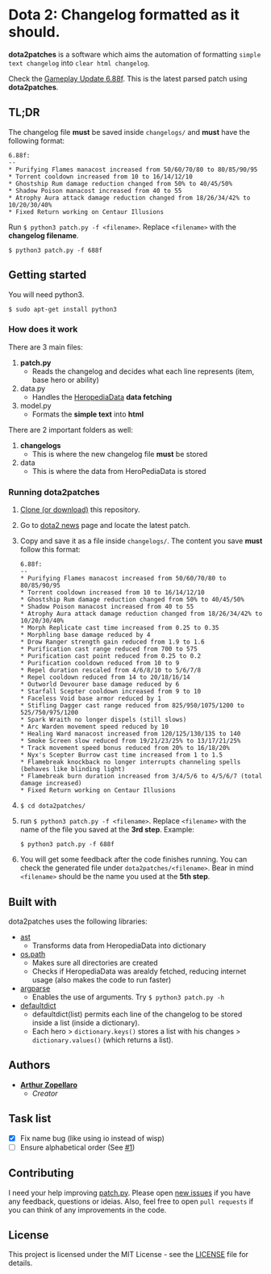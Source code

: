# Dota 2: Changelog formatted as it should.
**dota2patches** is a software which aims the automation of formatting `simple text changelog` into `clear html changelog`.

Check the [Gameplay Update 6.88f](https://arthurazs.github.io/dota2patches/688f.html). This is the latest parsed patch using **dota2patches**.

## TL;DR
The changelog file **must** be saved inside `changelogs/` and **must** have the following format:

```
6.88f:
--
* Purifying Flames manacost increased from 50/60/70/80 to 80/85/90/95
* Torrent cooldown increased from 10 to 16/14/12/10
* Ghostship Rum damage reduction changed from 50% to 40/45/50%
* Shadow Poison manacost increased from 40 to 55
* Atrophy Aura attack damage reduction changed from 18/26/34/42% to 10/20/30/40%
* Fixed Return working on Centaur Illusions
```
Run `$ python3 patch.py -f <filename>`. Replace `<filename>` with the **changelog filename**.

    $ python3 patch.py -f 688f

## Getting started
You will need python3.

    $ sudo apt-get install python3

### How does it work
There are 3 main files:

1. **patch.py**
    - Reads the changelog and decides what each line represents (item, base hero or ability)
2. data.py
    - Handles the [HeropediaData](https://www.dota2.com/jsfeed/heropediadata?feeds=herodata,itemdata,abilitydata) **data fetching**
3. model.py
    - Formats the **simple text** into **html**

There are 2 important folders as well:

1. **changelogs**
    - This is where the new changelog file **must** be stored
2. data
    - This is where the data from HeroPediaData is stored

### Running dota2patches
1. [Clone (or download)](https://help.github.com/articles/cloning-a-repository/) this repository.
2. Go to [dota2 news](https://www.dota2.com/news/updates/) page and locate the latest patch.
3. Copy and save it as a file inside `changelogs/`. The content you save **must** follow this format:

    ```
    6.88f:
    --
    * Purifying Flames manacost increased from 50/60/70/80 to 80/85/90/95
    * Torrent cooldown increased from 10 to 16/14/12/10
    * Ghostship Rum damage reduction changed from 50% to 40/45/50%
    * Shadow Poison manacost increased from 40 to 55
    * Atrophy Aura attack damage reduction changed from 18/26/34/42% to 10/20/30/40%
    * Morph Replicate cast time increased from 0.25 to 0.35
    * Morphling base damage reduced by 4
    * Drow Ranger strength gain reduced from 1.9 to 1.6
    * Purification cast range reduced from 700 to 575
    * Purification cast point reduced from 0.25 to 0.2
    * Purification cooldown reduced from 10 to 9
    * Repel duration rescaled from 4/6/8/10 to 5/6/7/8
    * Repel cooldown reduced from 14 to 20/18/16/14
    * Outworld Devourer base damage reduced by 6
    * Starfall Scepter cooldown increased from 9 to 10
    * Faceless Void base armor reduced by 1
    * Stifling Dagger cast range reduced from 825/950/1075/1200 to 525/750/975/1200 
    * Spark Wraith no longer dispels (still slows)
    * Arc Warden movement speed reduced by 10
    * Healing Ward manacost increased from 120/125/130/135 to 140
    * Smoke Screen slow reduced from 19/21/23/25% to 13/17/21/25%
    * Track movement speed bonus reduced from 20% to 16/18/20%
    * Nyx's Scepter Burrow cast time increased from 1 to 1.5
    * Flamebreak knockback no longer interrupts channeling spells (behaves like blinding light)
    * Flamebreak burn duration increased from 3/4/5/6 to 4/5/6/7 (total damage increased)
    * Fixed Return working on Centaur Illusions
    ```
4. `$ cd dota2patches/`
5. run `$ python3 patch.py -f <filename>`. Replace `<filename>` with the name of the file you saved at the **3rd step**. Example:

    ```
    $ python3 patch.py -f 688f
    ```
6. You will get some feedback after the code finishes running. You can check the generated file under `dota2patches/<filename>`. Bear in mind `<filename>` should be the name you used at the **5th step**.

## Built with
dota2patches uses the following libraries:
- [ast](https://docs.python.org/3.4/library/ast.html)
    - Transforms data from HeropediaData into dictionary
- [os.path](https://docs.python.org/3.4/library/os.path.html)
    - Makes sure all directories are created
    - Checks if HeropediaData was arealdy fetched, reducing internet usage (also makes the code to run faster)
- [argparse](https://docs.python.org/3.4/library/argparse.html)
    - Enables the use of arguments. Try `$ python3 patch.py -h`
- [defaultdict](https://docs.python.org/3.4/library/collections.html#collections.defaultdict)
    - defaultdict(list) permits each line of the changelog to be stored inside a list (inside a dictionary).
    - Each hero > `dictionary.keys()` stores a list with his changes > `dictionary.values()` (which returns a list).

## Authors
- [**Arthur Zopellaro**](https://github.com/arthurazs)
    - *Creator*

## Task list
- [x] Fix name bug (like using io instead of wisp)
- [ ] Ensure alphabetical order (See [#1](/../../issues/1))

## Contributing
I need your help improving [patch.py](patch.py). Please open [new issues](/../../issues/new) if you have any feedback, questions or ideias. Also, feel free to open `pull requests` if you can think of any improvements in the code.

## License
This project is licensed under the MIT License - see the [LICENSE](LICENSE) file for details.
